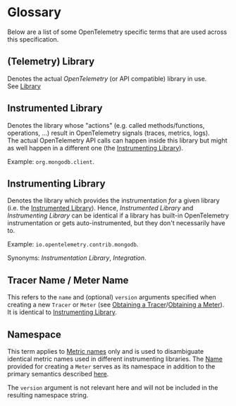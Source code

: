 # Glossary

Below are a list of some OpenTelemetry specific terms that are used across this
specification.

## (Telemetry) Library

Denotes the actual *OpenTelemetry* (or API compatible) library in use.  
See [Library](https://github.com/open-telemetry/opentelemetry-specification/blob/master/specification/data-resource-semantic-conventions.md#library)

<a name="instrumented_library"></a>

## Instrumented Library

Denotes the library whose "actions" (e.g. called methods/functions, operations, ...)
result in OpenTelemetry signals (traces, metrics, logs).  
The actual OpenTelemetry API calls can happen inside this library but might as well
happen in a different one (the [Instrumenting Library](#instrumenting_library)).

Example: `org.mongodb.client`.

<a name="instrumenting_library"></a>

## Instrumenting Library

Denotes the library which provides the instrumentation *for* a given library (i.e.
the [Instrumented Library](#instrumented_library)). Hence, *Instrumented Library*
and *Instrumenting Library* can be identical if a library has built-in OpenTelemetry
instrumentation or gets auto-instrumented, but they don't necessarily have to.

Example: `io.opentelemetry.contrib.mongodb`.

Synonyms: *Instrumentation Library*, *Integration*.

<a name="name"></a>

## Tracer Name / Meter Name

This refers to the `name` and (optional) `version` arguments specified when
creating a new `Tracer` or `Meter` (see [Obtaining a Tracer](https://github.com/open-telemetry/opentelemetry-specification/blob/master/specification/api-tracing.md#obtaining-a-tracer)/[Obtaining a Meter](https://github.com/open-telemetry/opentelemetry-specification/blob/master/specification/api-metrics-user.md#obtaining-a-meter)). It is identical to [Instrumenting Library](#instrumenting_library).

## Namespace

This term applies to [Metric names](https://github.com/open-telemetry/opentelemetry-specification/blob/master/specification/api-metrics-user.md#metric-names) only and is used to disambiguate identical metric
names used in different instrumenting libraries. The [Name](#name) provided
for creating a `Meter` serves as its namespace in addition to the primary semantics
described [here](#name).

The `version` argument is not relevant here and will not be included in
the resulting namespace string.

